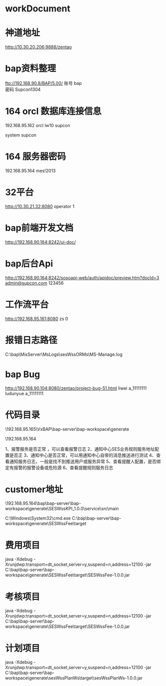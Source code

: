 # workDocument

# 神道地址
http://10.30.20.206:9888/zentao

# bap资料整理
ftp://192.168.90.8/BAP/5.00/
账号  bap  
密码  Supcon1304

# 164 orcl 数据库连接信息
192.168.95.162
orcl
lw10
supcon

system
supcon

# 164 服务器密码
192.168.95.164
mes!2013

# 32平台
http://10.30.21.32:8080
operator
1

# bap前端开发文档
http://192.168.90.164:8242/ui-doc/

# bap后台Api
http://192.168.90.164:8242/sosoapi-web/auth/apidoc/preview.htm?docId=3        
admin@supcon.com
123456

# 工作流平台
http://192.168.95.161:8080
zs
0

# 报错日志路径
C:\bap\MisServer\MsLogs\sesWssORMs\MS-Manage.log

# bap Bug
http://192.168.90.104:8080/zentao/project-bug-51.html
liwei
a_11111111
ludunyue
a_11111111

# 代码目录
\\192.168.95.165\VxBAP\bap-server\bap-workspace\generate

\\192.168.95.164

1、报警服务是否正常 ，可以查看报警日志
2、通知中心SES业务规则服务地址配置是否正
3、通知中心是否正常，可以用通知中心自带的消息推送进行测试
4、查看通知服务日志，一般是找不到推送用户或服务异常
5、查看提醒人配置，是否绑定有报警的报警设备或危险源
6、查看提醒规则服务日志

# customer地址
\\192.168.95.164\bap\bap-server\bap-workspace\generate\SESWssKPI_1.0.0\service\src\main

C:\Windows\System32\cmd.exe
C:\bap\bap-server\bap-workspace\generate\SESWssFee\target

# 费用项目
java -Xdebug -Xrunjdwp:transport=dt_socket,server=y,suspend=n,address=12100 -jar C:\bap\bap-server\bap-workspace\generate\SESWssFee\target\SESWssFee-1.0.0.jar

# 考核项目
java -Xdebug -Xrunjdwp:transport=dt_socket,server=y,suspend=n,address=12100 -jar C:\bap\bap-server\bap-workspace\generate\SESWssFee\target\SESWssFee-1.0.0.jar

# 计划项目
java -Xdebug -Xrunjdwp:transport=dt_socket,server=y,suspend=n,address=12100 -jar C:\bap\bap-server\bap-workspace\generate\sesWssPlanWs\target\sesWssPlanWs-1.0.0.jar